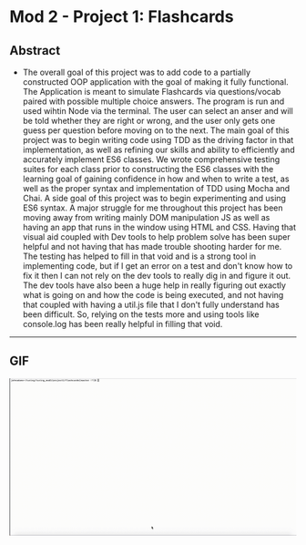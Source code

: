 # Mod 2 - Project 1: Flashcards

## Abstract

 - The overall goal of this project was to add code to a partially constructed OOP application with the goal of making it fully functional. The Application is meant to simulate Flashcards via questions/vocab paired with possible multiple choice answers. The program is run and used wihtin Node via the terminal. The user can select an anser and will be told whether they are right or wrong, and the user only gets one guess per question before moving on to the next. The main goal of this project was to begin writing code using TDD as the driving factor in that implementation, as well as refining our skills and ability to efficiently and accurately implement ES6 classes. We wrote comprehensive testing suites for each class prior to constructing the ES6 classes with the learning goal of gaining confidence in how and when to write a test, as well as the proper syntax and implementation of TDD using Mocha and Chai. A side goal of this project was to begin experimenting and using ES6 syntax. 
  A major struggle for me throughout this project has been moving away from writing mainly DOM manipulation JS as well as having an app that runs in the window using HTML and CSS. Having that visual aid coupled with Dev tools to help problem solve has been super helpful and not having that has made trouble shooting harder for me. The testing has helped to fill in that void and is a strong tool in implementing code, but if I get an error on a test and don't know how to fix it then I can not rely on the dev tools to really dig in and figure it out. The dev tools have also been a huge help in really figuring out exactly what is going on and how the code is being executed, and not having that coupled with having a util.js file that I don't fully understand has been difficult. So, relying on the tests more and using tools like console.log has been really helpful in filling that void. 
  
---
 
## GIF

![Alt Text](./gif/beginningofapp.gif)



